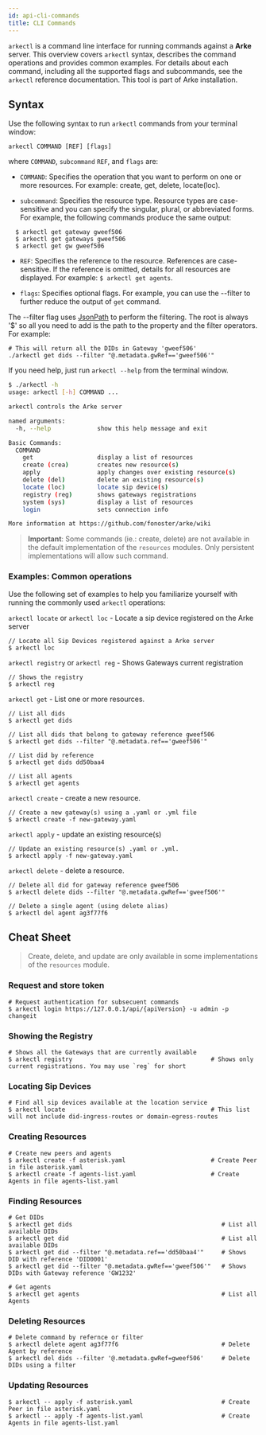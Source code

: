 ```yaml
---
id: api-cli-commands
title: CLI Commands
---
```


`arkectl` is a command line interface for running commands against a **Arke** server. This overview covers `arkectl` syntax, describes the command operations and provides common examples. For details about each command, including all the supported flags and subcommands, see the `arkectl` reference documentation. This tool is part of Arke installation.

## Syntax

Use the following syntax to run `arkectl` commands from your terminal window:

```
arkectl COMMAND [REF] [flags]
```

where `COMMAND`, `subcommand` `REF`, and `flags` are:

- `COMMAND`: Specifies the operation that you want to perform on one or more resources. For example: create, get, delete, locate(loc).

- `subcommand`: Specifies the resource type. Resource types are case-sensitive and you can specify the singular, plural, or abbreviated forms. For example, the following commands produce the same output:

```
  $ arkectl get gateway gweef506
  $ arkectl get gateways gweef506
  $ arkectl get gw gweef506
```

- `REF`: Specifies the reference to the resource. References are case-sensitive. If the reference is omitted, details for all resources are displayed. For example: `$ arkectl get agents`.

- `flags`: Specifies optional flags. For example, you can use the --filter to further reduce the output of `get` command.

The --filter flag uses [JsonPath](https://github.com/json-path/JsonPath) to perform the filtering. The root is always '$'
so all you need to add is the path to the property and the filter operators. For example:

```
# This will return all the DIDs in Gateway 'gweef506'
./arkectl get dids --filter "@.metadata.gwRef=='gweef506'"    
```

If you need help, just run `arkectl --help` from the terminal window.

```bash
$ ./arkectl -h
usage: arkectl [-h] COMMAND ...

arkectl controls the Arke server

named arguments:
  -h, --help             show this help message and exit

Basic Commands:
  COMMAND
    get                  display a list of resources
    create (crea)        creates new resource(s)
    apply                apply changes over existing resource(s)
    delete (del)         delete an existing resource(s)
    locate (loc)         locate sip device(s)
    registry (reg)       shows gateways registrations
    system (sys)         display a list of resources
    login                sets connection info

More information at https://github.com/fonoster/arke/wiki
```

> **Important**: Some commands (ie.: create, delete) are not available in the default implementation of the `resources` modules. Only persistent implementations will allow such command.

### Examples: Common operations

Use the following set of examples to help you familiarize yourself with running the commonly used `arkectl` operations:

`arkectl locate` or `arkectl loc` - Locate a sip device registered on the Arke server

```
// Locate all Sip Devices registered against a Arke server
$ arkectl loc
```

`arkectl registry` or `arkectl reg` - Shows Gateways current registration

```
// Shows the registry
$ arkectl reg
```

`arkectl get` - List one or more resources.

```
// List all dids
$ arkectl get dids

// List all dids that belong to gateway reference gweef506
$ arkectl get dids --filter "@.metadata.ref=='gweef506'"

// List did by reference
$ arkectl get dids dd50baa4

// List all agents
$ arkectl get agents
```

`arkectl create` - create a new resource.

```
// Create a new gateway(s) using a .yaml or .yml file
$ arkectl create -f new-gateway.yaml
```

`arkectl apply` - update an existing resource(s)

```
// Update an existing resource(s) .yaml or .yml.
$ arkectl apply -f new-gateway.yaml
```

`arkectl delete` - delete a resource.

```
// Delete all did for gateway reference gweef506
$ arkectl delete dids --filter "@.metadata.gwRef=='gweef506'"

// Delete a single agent (using delete alias)
$ arkectl del agent ag3f77f6
```

## Cheat Sheet

> Create, delete, and update are only available in some implementations of the `resources` module.

### Request and store token

```
# Request authentication for subsecuent commands
$ arkectl login https://127.0.0.1/api/{apiVersion} -u admin -p changeit
```

### Showing the Registry

```
# Shows all the Gateways that are currently available
$ arkectl registry                                       # Shows only current registrations. You may use `reg` for short
```

### Locating Sip Devices

```
# Find all sip devices available at the location service
$ arkectl locate                                         # This list will not include did-ingress-routes or domain-egress-routes
```

### Creating Resources

```
# Create new peers and agents
$ arkectl create -f asterisk.yaml                        # Create Peer in file asterisk.yaml
$ arkectl create -f agents-list.yaml                     # Create Agents in file agents-list.yaml
```

### Finding Resources

```
# Get DIDs
$ arkectl get dids                                          # List all available DIDs
$ arkectl get did                                           # List all available DIDs
$ arkectl get did --filter "@.metadata.ref=='dd50baa4'"     # Shows DID with reference 'DID0001'
$ arkectl get did --filter "@.metadata.gwRef=='gweef506'"   # Shows DIDs with Gateway reference 'GW1232'

# Get agents
$ arkectl get agents                                        # List all Agents
```

### Deleting Resources

```
# Delete command by refernce or filter
$ arkectl delete agent ag3f77f6                             # Delete Agent by reference
$ arkectl del dids --filter '@.metadata.gwRef=gweef506'     # Delete DIDs using a filter
```

### Updating Resources

```
$ arkectl -- apply -f asterisk.yaml                         # Create Peer in file asterisk.yaml
$ arkectl -- apply -f agents-list.yaml                      # Create Agents in file agents-list.yaml
```
